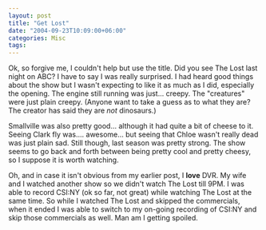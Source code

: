 ```yaml
---
layout: post
title: "Get Lost"
date: "2004-09-23T10:09:00+06:00"
categories: Misc 
tags: 
---
```


Ok, so forgive me, I couldn't help but use the title. Did you see The Lost last night on ABC? I have to say I was really surprised. I had heard good things about the show but I wasn't expecting to like it as much as I did, especially the opening. The engine still running was just... creepy. The "creatures" were just plain creepy. (Anyone want to take a guess as to what they are? The creator has said they are <i>not</i> dinosaurs.)

Smallville was also pretty good... although it had quite a bit of cheese to it. Seeing Clark fly was.... awesome... but seeing that Chloe wasn't really dead was just plain sad. Still though, last season was pretty strong. The show seems to go back and forth between being pretty cool and pretty cheesy, so I suppose it is worth watching.

Oh, and in case it isn't obvious from my earlier post, I <b>love</b> DVR. My wife and I watched another show so we didn't watch The Lost till 9PM. I was able to record CSI:NY (ok so far, not great) while watching The Lost at the same time. So while I watched The Lost and skipped the commercials, when it ended I was able to switch to my on-going recording of CSI:NY and skip those commercials as well. Man am I getting spoiled.